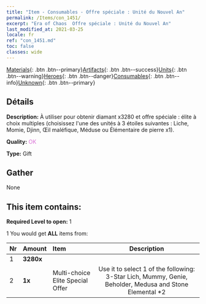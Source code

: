 ```yaml
---
title: "Item - Consumables - Offre spéciale : Unité du Nouvel An"
permalink: /Items/con_1451/
excerpt: "Era of Chaos  Offre spéciale : Unité du Nouvel An"
last_modified_at: 2021-03-25
locale: fr
ref: "con_1451.md"
toc: false
classes: wide
---
```

 [Materials](/fr/Items/){: .btn .btn--primary}[Artifacts](/fr/Items/Artifacts/){: .btn .btn--success}[Units](/fr/Items/Units/){: .btn .btn--warning}[Heroes](/fr/Items/Heroes/){: .btn .btn--danger}[Consumables](/fr/Items/Consumables/){: .btn .btn--info}[Unknown](/fr/Items/Unknown/){: .btn .btn--primary}

## Détails
 **Description:** À utiliser pour obtenir diamant x3280 et offre spéciale : élite à choix multiples (choisissez l'une des unités à 3 étoiles suivantes : Liche, Momie, Djinn, Œil maléfique, Méduse ou Élémentaire de pierre x1).

 **Quality:** <span style="color: #DA70D6">OK</span>

 **Type:** Gift

## Gather

  None

## This item contains:

 **Required Level to open:** 1

 1 You would get **ALL** items  from:

  | Nr | Amount |     Item    | Description |
  |:---|:-------|:------------|:-----------:|
  | 1 |  **3280x** | <i class="fas fa-gem"/> |  | 
  | 2 |  **1x** | Multi-choice Elite Special Offer | Use it to select 1 of the following: 3-Star Lich, Mummy, Genie, Beholder, Medusa and Stone Elemental *2  | 
